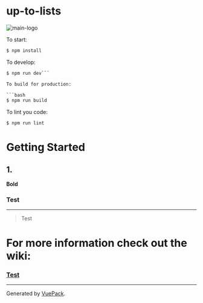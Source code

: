# up-to-lists
![main-logo](https://user-images.githubusercontent.com/17616211/46586979-c6cf5780-ca7d-11e8-9388-e930aa669a86.png)


To start:

```bash
$ npm install
```

To develop:

```bash
$ npm run dev```

To build for production:

```bash
$ npm run build
```

To lint you code:

```bash
$ npm run lint
```



# Getting Started

## 1. 
**Bold**  

### Test
***

> Test

# For more information check out the wiki:  
### [Test](https://github.com/Reiss-Cashmore/up-to-lists/wiki/test)  

---

Generated by [VuePack](https://github.com/egoist/vuepack).
